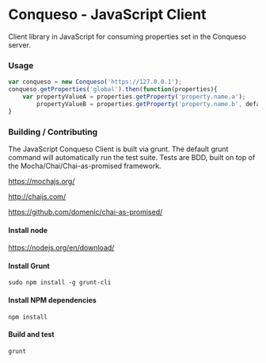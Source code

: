 # Conqueso - JavaScript Client #
Client library in JavaScript for consuming properties set in the Conqueso server.

### Usage

```javascript
var conqueso = new Conqueso('https://127.0.0.1');
conqueso.getProperties('global').then(function(properties){
    var propertyValueA = properties.getProperty('property.name.a');
        propertyValueB = properties.getProperty('property.name.b', defaultValue);
}
```

### Building / Contributing

The JavaScript Conqueso Client is built via grunt.  The default grunt command will automatically run the test suite.
Tests are BDD, built on top of the Mocha/Chai/Chai-as-promised framework.

https://mochajs.org/

http://chaijs.com/

https://github.com/domenic/chai-as-promised/

#### Install node

https://nodejs.org/en/download/

#### Install Grunt
```
sudo npm install -g grunt-cli
```

#### Install NPM dependencies
```
npm install
```

#### Build and test
```
grunt
```
